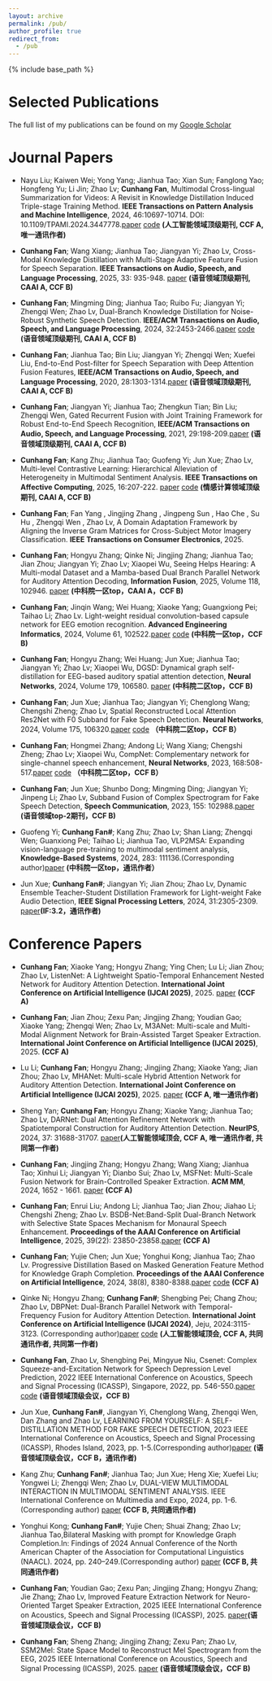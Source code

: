```yaml
---
layout: archive
permalink: /pub/
author_profile: true
redirect_from:
  - /pub
---
```

<!-- Google tag (gtag.js) -->
<script async src="https://www.googletagmanager.com/gtag/js?id=G-T0S164QJL9"></script>
<script>
  window.dataLayer = window.dataLayer || [];
  function gtag(){dataLayer.push(arguments);}
  gtag('js', new Date());

  gtag('config', 'G-T0S164QJL9');
</script>
{% include base_path %}

Selected Publications
=====
The full list of my publications can be found on my [Google Scholar](https://scholar.google.com/citations?hl=zh-CN&user=QbnlF74AAAAJ)


Journal Papers
======

* Nayu Liu; Kaiwen Wei; Yong Yang; Jianhua Tao; Xian Sun; Fanglong Yao; Hongfeng Yu; Li Jin; Zhao Lv; **Cunhang Fan**, Multimodal Cross-lingual Summarization for Videos: A Revisit in Knowledge Distillation Induced Triple-stage Training Method. **IEEE Transactions on Pattern Analysis and Machine Intelligence**, 2024, 46:10697-10714. DOI: 10.1109/TPAMI.2024.3447778.[paper](https://ieeexplore.ieee.org/document/10643687)  [code](https://github.com/fchest/DKDSSD) **(人工智能领域顶级期刊, CCF A, 唯一通讯作者)**

* **Cunhang Fan**; Wang Xiang; Jianhua Tao; Jiangyan Yi; Zhao Lv, Cross-Modal Knowledge Distillation with Multi-Stage Adaptive Feature Fusion for Speech Separation. **IEEE Transactions on Audio, Speech, and Language Processing**, 2025, 33: 935-948. [paper](https://ieeexplore.ieee.org/abstract/document/10856367) **(语音领域顶级期刊, CAAI A, CCF B)**

* **Cunhang Fan**; Mingming Ding; Jianhua Tao; Ruibo Fu; Jiangyan Yi; Zhengqi Wen; Zhao Lv, Dual-Branch Knowledge Distillation for Noise-Robust Synthetic Speech Detection. **IEEE/ACM Transactions on Audio, Speech, and Language Processing**, 2024, 32:2453-2466.[paper](https://ieeexplore.ieee.org/document/10506099/)  [code](https://github.com/fchest/DKDSSD) **(语音领域顶级期刊, CAAI A, CCF B)**
   
* **Cunhang Fan**; Jianhua Tao; Bin Liu; Jiangyan Yi; Zhengqi Wen; Xuefei Liu, End-to-End Post-filter for Speech Separation with Deep Attention Fusion Features, **IEEE/ACM Transactions on Audio, Speech, and Language Processing**, 2020, 28:1303-1314.[paper](https://www.researchgate.net/profile/Jianhua-Tao/publication/340068475_End-to-End_Post-Filter_for_Speech_Separation_With_Deep_Attention_Fusion_Features/links/6408938ab1704f343fb486ae/End-to-End-Post-Filter-for-Speech-Separation-With-Deep-Attention-Fusion-Features.pdf) **(语音领域顶级期刊, CAAI A, CCF B)**

* **Cunhang Fan**; Jiangyan Yi; Jianhua Tao; Zhengkun Tian; Bin Liu; Zhengqi Wen, Gated Recurrent Fusion with Joint Training Framework for Robust End-to-End Speech Recognition, **IEEE/ACM Transactions on Audio, Speech, and Language Processing**, 2021, 29:198-209.[paper](https://arxiv.org/pdf/2011.04249.pdf) **(语音领域顶级期刊, CAAI A, CCF B)**

* **Cunhang Fan**; Kang Zhu; Jianhua Tao; Guofeng Yi; Jun Xue; Zhao Lv, Multi-level Contrastive Learning: Hierarchical Alleviation of Heterogeneity in Multimodal Sentiment Analysis. **IEEE Transactions on Affective Computing**, 2025, 16:207-222. [paper](https://ieeexplore.ieee.org/document/10587106) [code](https://github.com/Zhudogsi/MCL-MCF) **(情感计算领域顶级期刊, CAAI A, CCF B)**

* **Cunhang Fan**; Fan Yang , Jingjing Zhang , Jingpeng Sun , Hao Che , Su Hu , Zhengqi Wen , Zhao Lv, A Domain Adaptation Framework by Aligning the Inverse Gram Matrices for Cross-Subject Motor Imagery Classification. **IEEE Transactions on Consumer Electronics**, 2025.

* **Cunhang Fan**; Hongyu Zhang; Qinke Ni; Jingjing Zhang; Jianhua Tao; Jian Zhou; Jiangyan Yi; Zhao Lv; Xiaopei Wu, Seeing Helps Hearing: A Multi-modal Dataset and a Mamba-based Dual Branch Parallel Network for Auditory Attention Decoding, **Information Fusion**, 2025, Volume 118, 102946. [paper](https://www.sciencedirect.com/science/article/pii/S1566253525000193) **(中科院一区top，CAAI A，CCF B)**
  
* **Cunhang Fan**; Jinqin Wang; Wei Huang; Xiaoke Yang; Guangxiong Pei; Taihao Li; Zhao Lv. Light-weight residual convolution-based capsule network for EEG emotion recognition. **Advanced Engineering Informatics**, 2024, Volume 61, 102522.[paper](https://www.sciencedirect.com/science/article/pii/S1474034624001708)  [code](https://github.com/fchest/LResCapsule) **(中科院一区top，CCF B)**

* **Cunhang Fan**; Hongyu Zhang; Wei Huang; Jun Xue; Jianhua Tao; Jiangyan Yi; Zhao Lv; Xiaopei Wu, DGSD: Dynamical graph self-distillation for EEG-based auditory spatial attention detection, **Neural Networks**, 2024, Volume 179, 106580. [paper](https://www.sciencedirect.com/science/article/abs/pii/S0893608024005045) **(中科院二区top，CCF B)**
  
* **Cunhang Fan**; Jun Xue; Jianhua Tao; Jiangyan Yi; Chenglong Wang; Chengshi Zheng; Zhao Lv, Spatial Reconstructed Local Attention Res2Net with F0 Subband for Fake Speech Detection. **Neural Networks**, 2024, Volume 175, 106320.[paper](https://arxiv.org/pdf/2308.09944.pdf)  [code](https://github.com/JunXue-tech/SRLARes2NetF0Subband) **（中科院二区top，CCF B）**
  
* **Cunhang Fan**; Hongmei Zhang; Andong Li; Wang Xiang; Chengshi Zheng; Zhao Lv; Xiaopei Wu, CompNet: Complementary network for single-channel speech enhancement, **Neural Networks**, 2023, 168:508-517.[paper](https://fchest.github.io/pub/neural-networks-compnet-se.pdf)  [code](https://github.com/fchest/CompNet) **（中科院二区top，CCF B）**
  
* **Cunhang Fan**; Jun Xue; Shunbo Dong; Mingming Ding; Jiangyan Yi; Jinpeng Li; Zhao Lv, Subband Fusion of Complex Spectrogram for Fake Speech Detection, **Speech Communication**, 2023, 155: 102988.[paper](https://www.sciencedirect.com/science/article/pii/S016763932300122X) **(语音领域top-2期刊，CCF B)**
  
* Guofeng Yi; **Cunhang Fan#**; Kang Zhu; Zhao Lv; Shan Liang; Zhengqi Wen; Guanxiong Pei; Taihao Li; Jianhua Tao, VLP2MSA: Expanding vision-language pre-training to multimodal sentiment analysis, **Knowledge-Based Systems**, 2024, 283: 111136.(Corresponding author)[paper](https://www.sciencedirect.com/science/article/pii/S0950705123008869) **(中科院一区top，通讯作者）**

* Jun Xue; **Cunhang Fan#**; Jiangyan Yi; Jian Zhou; Zhao Lv, Dynamic Ensemble Teacher-Student Distillation Framework for Light-weight Fake Audio Detection, **IEEE Signal Processing Letters**, 2024, 31:2305-2309. [paper](https://ieeexplore.ieee.org/abstract/document/10605999)**(IF:3.2，通讯作者)**


Conference Papers
======
* **Cunhang Fan**; Xiaoke Yang; Hongyu Zhang; Ying Chen; Lu Li; Jian Zhou; Zhao Lv, ListenNet: A Lightweight Spatio-Temporal Enhancement Nested Network for Auditory Attention Detection. **International Joint Conference on Artificial Intelligence (IJCAI 2025)**, 2025. [paper](https://arxiv.org/pdf/2505.10348) **(CCF A)**

* **Cunhang Fan**; Jian Zhou; Zexu Pan; Jingjing Zhang; Youdian Gao; Xiaoke Yang; Zhengqi Wen; Zhao Lv, M3ANet: Multi-scale and Multi-Modal Alignment Network for Brain-Assisted Target Speaker Extraction. **International Joint Conference on Artificial Intelligence (IJCAI 2025)**, 2025. **(CCF A)**

* Lu Li; **Cunhang Fan**; Hongyu Zhang; Jingjing Zhang; Xiaoke Yang; Jian Zhou; Zhao Lv, MHANet: Multi-scale Hybrid Attention Network for Auditory Attention Detection. **International Joint Conference on Artificial Intelligence (IJCAI 2025)**, 2025. [paper](https://arxiv.org/pdf/2505.15364) **(CCF A, 唯一通讯作者)**

* Sheng Yan; **Cunhang Fan**; Hongyu Zhang; Xiaoke Yang; Jianhua Tao; Zhao Lv, DARNet: Dual Attention Refinement Network with Spatiotemporal Construction for Auditory Attention Detection. **NeurIPS**, 2024, 37: 31688-31707. [paper](https://proceedings.neurips.cc/paper_files/paper/2024/hash/382066d1460144ddcb041f32d05de053-Abstract-Conference.html)**(人工智能领域顶会, CCF A, 唯一通讯作者, 共同第一作者)**

* **Cunhang Fan**; Jingjing Zhang; Hongyu Zhang; Wang Xiang; Jianhua Tao; Xinhui Li; Jiangyan Yi; Dianbo Sui; Zhao Lv, MSFNet: Multi-Scale Fusion Network for Brain-Controlled Speaker Extraction. **ACM MM**, 2024, 1652 - 1661. [paper](https://dl.acm.org/doi/10.1145/3664647.3681550) **(CCF A)**

* **Cunhang Fan**; Enrui Liu; Andong Li; Jianhua Tao; Jian Zhou; Jiahao Li; Chengshi Zheng; Zhao Lv. BSDB-Net:Band-Split Dual-Branch Network with Selective State Spaces Mechanism for Monaural Speech Enhancement. **Proceedings of the AAAI Conference on Artificial Intelligence**, 2025, 39(22): 23850-23858.[paper](https://ojs.aaai.org/index.php/AAAI/article/view/34557/36712)  **(CCF A)**

* **Cunhang Fan**; Yujie Chen; Jun Xue; Yonghui Kong; Jianhua Tao; Zhao Lv. Progressive Distillation Based on Masked Generation Feature Method for Knowledge Graph Completion. **Proceedings of the AAAI Conference on Artificial Intelligence**, 2024, 38(8), 8380-8388.[paper](https://arxiv.org/pdf/2401.12997.pdf)  [code]( https://github.com/cyjie429/pmd) **(CCF A)**
  
* Qinke Ni; Hongyu Zhang; **Cunhang Fan#**; Shengbing Pei; Chang Zhou; Zhao Lv, DBPNet: Dual-Branch Parallel Network with Temporal-Frequency Fusion for Auditory Attention Detection. **International Joint Conference on Artificial Intelligence (IJCAI 2024)**, Jeju, 2024:3115-3123. (Corresponding author)[paper](https://www.ijcai.org/proceedings/2024/0345.pdf)  [code]( https://github.com/fchest/DBPNet) **(人工智能领域顶会, CCF A, 共同通讯作者, 共同第一作者)**
  
* **Cunhang Fan**, Zhao Lv, Shengbing Pei, Mingyue Niu, Csenet: Complex Squeeze-and-Excitation Network for Speech Depression Level Prediction, 2022 IEEE International Conference on Acoustics, Speech and Signal Processing (ICASSP), Singapore, 2022, pp. 546-550.[paper](https://fchest.github.io/pub/csenet.pdf)  [code](https://github.com/fchest/CSENet) **(语音领域顶级会议，CCF B)**
  
* Jun Xue, **Cunhang Fan#**, Jiangyan Yi, Chenglong Wang, Zhengqi Wen, Dan Zhang and Zhao Lv, LEARNING FROM YOURSELF: A SELF-DISTILLATION METHOD FOR FAKE SPEECH DETECTION, 2023 IEEE International Conference on Acoustics, Speech and Signal Processing (ICASSP), Rhodes Island, 2023, pp. 1-5.(Corresponding author)[paper](https://arxiv.org/pdf/2303.01211.pdf) **(语音领域顶级会议，CCF B，通讯作者)**
  
* Kang Zhu; **Cunhang Fan#**; Jianhua Tao; Jun Xue; Heng Xie; Xuefei Liu; Yongwei Li; Zhengqi Wen; Zhao Lv, DUAL-VIEW MULTIMODAL INTERACTION IN MULTIMODAL SENTIMENT ANALYSIS. IEEE International Conference on Multimedia and Expo, 2024, pp. 1-6.(Corresponding author) [paper](https://ieeexplore.ieee.org/document/10688078)  **(CCF B, 共同通讯作者)**
  
* Yonghui Kong; **Cunhang Fan#**; Yujie Chen; Shuai Zhang; Zhao Lv; Jianhua Tao,Bilateral Masking with prompt for Knowledge Graph Completion.In: Findings of 2024 Annual Conference of the North American Chapter of the Association for Computational Linguistics (NAACL). 2024, pp. 240–249.(Corresponding author) [paper](https://aclanthology.org/2024.findings-naacl.17/#) **(CCF B, 共同通讯作者)**

* **Cunhang Fan**; Youdian Gao; Zexu Pan; Jingjing Zhang; Hongyu Zhang; Jie Zhang; Zhao Lv, Improved Feature Extraction Network for Neuro-Oriented Target Speaker Extraction, 2025 IEEE International Conference on Acoustics, Speech and Signal Processing (ICASSP), 2025.  [paper](https://ieeexplore.ieee.org/document/10888763)**(语音领域顶级会议，CCF B)**

* **Cunhang Fan**; Sheng Zhang; Jingjing Zhang; Zexu Pan; Zhao Lv, SSM2Mel: State Space Model to Reconstruct Mel Spectrogram from the EEG, 2025 IEEE International Conference on Acoustics, Speech and Signal Processing (ICASSP), 2025. [paper](https://ieeexplore.ieee.org/document/10888785) **(语音领域顶级会议，CCF B)**


 
